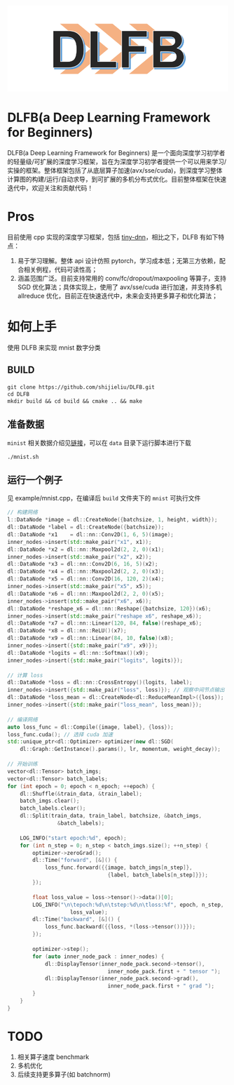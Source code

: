 ![](./DLFB.png)

# DLFB(a Deep Learning Framework for Beginners)
DLFB(a Deep Learning Framework for Beginners) 是一个面向深度学习初学者的轻量级/可扩展的深度学习框架，旨在为深度学习初学者提供一个可以用来学习/实操的框架。整体框架包括了从底层算子加速(avx/sse/cuda)，到深度学习整体计算图的构建/运行/自动求导，到可扩展的多机分布式优化。目前整体框架在快速迭代中，欢迎关注和贡献代码！
# Pros
目前使用 cpp 实现的深度学习框架，包括 [tiny-dnn](https://github.com/tiny-dnn/tiny-dnn)，相比之下，DLFB 有如下特点：
1. 易于学习理解。整体 api 设计仿照 pytorch，学习成本低；无第三方依赖，配合相关例程，代码可读性高；
2. 涵盖范围广泛。目前支持常用的 conv/fc/dropout/maxpooling 等算子，支持 SGD 优化算法；具体实现上，使用了 avx/sse/cuda 进行加速，并支持多机 allreduce 优化，目前正在快速迭代中，未来会支持更多算子和优化算法；

# 如何上手
使用 DLFB 来实现 mnist 数字分类
## BUILD
```
git clone https://github.com/shijieliu/DLFB.git
cd DLFB
mkdir build && cd build && cmake .. && make
```
## 准备数据
`minist` 相关数据介绍见[链接](http://yann.lecun.com/exdb/mnist/)，可以在 `data` 目录下运行脚本进行下载
``` shell
./mnist.sh
```
## 运行一个例子
见 example/mnist.cpp，在编译后 `build` 文件夹下的 `mnist` 可执行文件
``` cpp
// 构建网络
l::DataNode *image = dl::CreateNode({batchsize, 1, height, width});
dl::DataNode *label = dl::CreateNode({batchsize});
dl::DataNode *x1    = dl::nn::Conv2D(1, 6, 5)(image);
inner_nodes->insert(std::make_pair("x1", x1));
dl::DataNode *x2 = dl::nn::Maxpool2d(2, 2, 0)(x1);
inner_nodes->insert(std::make_pair("x2", x2));
dl::DataNode *x3 = dl::nn::Conv2D(6, 16, 5)(x2);
dl::DataNode *x4 = dl::nn::Maxpool2d(2, 2, 0)(x3);
dl::DataNode *x5 = dl::nn::Conv2D(16, 120, 2)(x4);
inner_nodes->insert(std::make_pair("x5", x5));
dl::DataNode *x6 = dl::nn::Maxpool2d(2, 2, 0)(x5);
inner_nodes->insert(std::make_pair("x6", x6));
dl::DataNode *reshape_x6 = dl::nn::Reshape({batchsize, 120})(x6);
inner_nodes->insert(std::make_pair("reshape x6", reshape_x6));
dl::DataNode *x7 = dl::nn::Linear(120, 84, false)(reshape_x6);
dl::DataNode *x8 = dl::nn::ReLU()(x7);
dl::DataNode *x9 = dl::nn::Linear(84, 10, false)(x8);
inner_nodes->insert({std::make_pair("x9", x9)});
dl::DataNode *logits = dl::nn::Softmax()(x9);
inner_nodes->insert({std::make_pair("logits", logits)});

// 计算 loss
dl::DataNode *loss = dl::nn::CrossEntropy()(logits, label);
inner_nodes->insert({std::make_pair("loss", loss)}); // 观察中间节点输出
dl::DataNode *loss_mean = dl::CreateNode<dl::ReduceMeanImpl>({loss});
inner_nodes->insert({std::make_pair("loss_mean", loss_mean)});

// 编译网络
auto loss_func = dl::Compile({image, label}, {loss});
loss_func.cuda(); // 选择 cuda 加速
std::unique_ptr<dl::Optimizer> optimizer(new dl::SGD(
    dl::Graph::GetInstance().params(), lr, momentum, weight_decay));

// 开始训练
vector<dl::Tensor> batch_imgs;
vector<dl::Tensor> batch_labels;
for (int epoch = 0; epoch < n_epoch; ++epoch) {
    dl::Shuffle(&train_data, &train_label);
    batch_imgs.clear();
    batch_labels.clear();
    dl::Split(train_data, train_label, batchsize, &batch_imgs,
                &batch_labels);

    LOG_INFO("start epoch:%d", epoch);
    for (int n_step = 0; n_step < batch_imgs.size(); ++n_step) {
        optimizer->zeroGrad();
        dl::Time("forward", [&]() {
            loss_func.forward({{image, batch_imgs[n_step]},
                                {label, batch_labels[n_step]}});
        });

        float loss_value = loss->tensor()->data()[0];
        LOG_INFO("\n\tepoch:%d\n\tstep:%d\n\tloss:%f", epoch, n_step,
                    loss_value);
        dl::Time("backward", [&]() {
            loss_func.backward({{loss, *(loss->tensor())}});
        });

        optimizer->step();
        for (auto inner_node_pack : inner_nodes) {
            dl::DisplayTensor(inner_node_pack.second->tensor(),
                                inner_node_pack.first + " tensor ");
            dl::DisplayTensor(inner_node_pack.second->grad(),
                                inner_node_pack.first + " grad ");
        }
    }
}
```

# TODO
1. 相关算子速度 benchmark
2. 多机优化
3. 后续支持更多算子(如 batchnorm)
